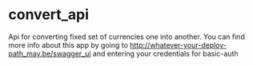 # convert_api

Api for converting fixed set of currencies one into another.
You can find more info about this app by going to http://whatever-your-deploy-path_may.be/swagger_ui and entering your credentials for basic-auth
